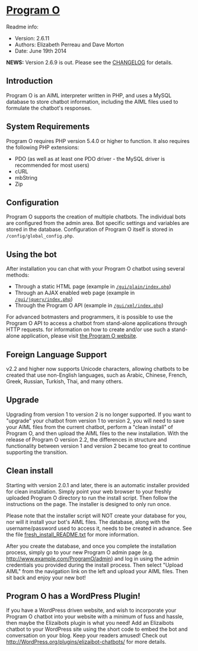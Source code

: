 # [Program O](http://www.program-o.com)

Readme info:
- Version: 2.6.11
- Authors: Elizabeth Perreau and Dave Morton
- Date: June 19th 2014

**NEWS:** Version 2.6.9 is out. Please see the [CHANGELOG](src/CHANGELOG.md) for details.

## Introduction

Program O is an AIML interpreter written in PHP, and uses a MySQL database to store
chatbot information, including the AIML files used to formulate the chatbot's responses.

## System Requirements

Program O requires PHP version 5.4.0 or higher to function. It also requires the following
PHP extensions:

- PDO (as well as at least one PDO driver - the MySQL driver is recommended for most users)
- cURL
- mbString
- Zip

## Configuration

Program O supports the creation of multiple chatbots. The individual bots are configured
from the admin area. Bot specific settings and variables are stored in the database.
Configuration of Program O itself is stored in `/config/global_config.php`.

## Using the bot

After installation you can chat with your Program O chatbot using several methods:

- Through a static HTML page (example in [`/gui/plain/index.php`](gui/plain/index.php))
- Through an AJAX enabled web page (example in [`/gui/jquery/index.php`](gui/jquery/index.php))
- Through the Program O API (example in [`/gui/xml/index.php`](gui/xml/index.php))

For advanced botmasters and programmers, it is possible to use the Program O
API to access a chatbot from stand-alone applications through HTTP requests.
for information on how to create and/or use such a stand-alone application, please
visit [the Program O website](http://www.program-o.com).

## Foreign Language Support

v2.2 and higher now supports Unicode characters, allowing chatbots to be created that use
non-English languages, such as Arabic, Chinese, French, Greek, Russian, Turkish, Thai,
and many others.

## Upgrade

Upgrading from version 1 to version 2 is no longer supported. If you want to "upgrade"
your chatbot from version 1 to version 2, you will need to save your AIML files from the
current chatbot, perform a "clean install" of Program O, and then upload the AIML files
to the new installation. With the release of Program O version 2.2, the differences
in structure and functionality between version 1 and version 2 became too great to
continue supporting the transition.

## Clean install

Starting with version 2.0.1 and later, there is an automatic installer provided for clean
installation. Simply point your web browser to your freshly uploaded Program O directory
to run the install script. Then follow the instructions on the page. The installer is
designed to only run once.

Please note that the installer script will NOT create your database for you, nor will
it install your bot's AIML files. The database, along with the username/password used to
access it, needs to be created in advance. See the file [fresh_install_README.txt](src/fresh_install_README.txt) for more
information.

After you create the database, and once you complete the installation process, simply go to
your new Program O admin page (e.g. http://www.example.com/ProgramO/admin) and log in using
the admin credentials you provided during the install process. Then select "Upload AIML"
from the navigation link on the left and upload your AIML files. Then sit back and enjoy your
new bot!

## Program O has a WordPress Plugin!

If you have a WordPress driven website, and wish to incorporate your Program O chatbot into your
website with a minimum of fuss and hassle, then maybe the Elizaibots plugin is what you need!
Add an Elizaibots chatbot to your WordPress site using the short code to embed the bot and conversation
on your blog. Keep your readers amused! Check out http://WordPress.org/plugins/elizaibot-chatbots/
for more details.
